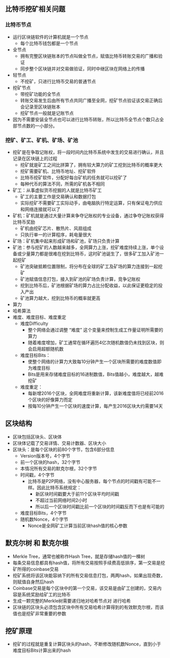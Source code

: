 ## 比特币挖矿相关问题

### 比特币节点
+ 运行区块链软件的计算机就是一个节点
  + 每个比特币钱包都是一个节点
+ 全节点
  + 拥有完整区块链账本的节点叫做全节点，赋值比特币转账交易的广播和验证
  + 同步整个区块链并对交易做验证，同时中继区块在网络上的传播
+ 轻节点
  + 不挖矿，只进行比特币交易的普通节点
+ 挖矿节点
  + 带挖矿功能的全节点
  + 转账交易发生后由所有节点共同广播至全网，挖矿节点验证该交易正确后会记录至区块链账本
  + 挖矿节点一般就是记账节点
+ 因为不需要安装全节点也可以进行比特币转账，所以比特币全节点个数只占全部节点数的一小部分。

### 挖矿、矿工、矿机、矿场、矿池
+ 挖矿是在争取记账权，将一段时间内比特币系统中发生的交易进行确认，并且记录在区块链上的过程
  + 挖矿就是矿工之间比拼算了，拥有较大算力的矿工挖到比特币的概率更大
  + 挖矿需要矿机、比特币地址、挖矿软件
  + 比特币挖矿软件，分配好每台矿机的任务就可以挖矿了
  + 每种代币的算法不同，所需的矿机各不相同
+ 矿工：从事虚拟货币挖掘的人就是比特币矿工
  + 矿工的主要工作是交易确认和数据打包
  + 实际挖矿不需要矿工实际动手，由电脑执行特定运算，只有保证电力供应和网络连接就可以了
+ 矿机：矿机就是通过大量计算来争夺记账权的专业设备，通过争夺记账权获得比特币奖励
  + 矿机由挖矿芯片、散热片、风扇组成
  + 只执行单一的计算程序，耗电量很大
+ 矿场：矿机集中起来形成矿场和矿池，矿场只负责计算
+ 矿池：参与挖矿的人数越来越多，全网算力上涨，挖矿难度持续上涨，单个设备或少量算力都是很难在挖到比特币，这时矿池诞生了，很多矿工加入矿池一起挖矿
  + 矿池突破抵赖位置限制，将分布在全球的矿工及矿场的算力连接到一起挖矿
  + 矿池赋值信息打包，接入到矿池的矿场负责计算，竞争记账权
  + 挖到比特币后，矿池根据矿场的算力占比分配收益，以此保证更稳定的投入产出
  + 矿池算力越大，挖到比特币的概率就更高
+ 算力
+ 哈希算法
+ 难度、难度目标、难度重定
  + 难度Difficulty
    + 整个网络会通过调整 “难度” 这个变量来控制生成工作量证明所需要的算力
    + 随着难度增加，矿工通常在循环遍历4亿次随机数值仍未找到区块，则会启用超额随机数
  + 难度目标Bits：
    + 使整个网络的计算力大致每10分钟产生一个区块所需要的难度数值即为难度目标
    + Bits是用来存储难度目标的16进制数值，Bits值越小，难度越大，越难挖矿
  + 难度重定：
    + 每新增2016个区块，全网难度将重新计算，该新难度值将已经前2016个区块的好像算力而定
    + 按每10分钟产生一个区块的速度计算，每产生2016区块大约需要14天

## 区块结构
+ 区块包括区块头、区块体
+ 区块体记载了交易详情、交易计数器、区块大小
+ 区块头：是每个区块的前80个字节，包含6部分信息
  + Version版本号，4个字节
  + 前一个区块的hash，32个字节
  + 本情况所有交易的默克尔根，32个字节
  + 时间戳，4个字节
    + 比特币是P2P网络，没有中心服务器，每个节点的时间戳有可能不一样。因此比特币系统规定：
      + 新区块时间戳要大于前11个区块平均时间戳
      + 不超过当前网络时间2小时
      + 所以后一个区块时间戳比前一个区块的时间戳反而下也是有可能的
  + 难度目标Bits，4个字节
  + 随机数Nonce，4个字节
    + Nonce是全网矿工计算当前区块hash值的核心参数

## 默克尔树 和 默克尔根
+ Merkle Tree，通常也被称作Hash Tree，就是存储hash值的一棵树
+ 每条交易信息都具有hash值，将所有交易按照手续费高低排序，第一交易是挖矿所得的coinbase交易
+ 挖矿系统将该区块能容纳下的所有交易信息打包，两两hash，如果出现奇数，则赋值自身然后hash
+ Coinbase交易是每个区块中的第一个交易，该交易是由矿工创建的，交易内容是系统奖励给矿工的比特币
+ 生成一颗完整的Merkle树需要递归地对哈希节点对 进行哈希
+ 区块链的区块头必须包含区块中所有交易哈希计算得到的有效默克尔根，而该值也是挖矿非常重要的参数

## 挖矿原理
+ 挖矿的过程就是重复计算区块头的hash，不断修改随机数Nonce，直到小于难度目标Bits计算出来的hash